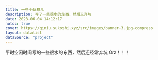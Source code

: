 ```yaml
---
title: 一些小玩意儿
description: 写了一些很水的东西，然后又弃坑
date: 2023-06-04 14:12:17
notoc: true
cover: https://qiniu.sukoshi.xyz/src/images/banner-3.jpg-compress
layout: datalist
dataSource: "project"
---
```


平时空闲时间写的一些很水的东西，然后还经常弃坑 Orz！！！
